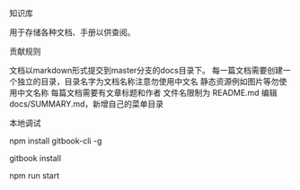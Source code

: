 知识库

用于存储各种文档、手册以供查阅。

贡献规则

文档以markdown形式提交到master分支的docs目录下。
每一篇文档需要创建一个独立的目录，目录名字为文档名称注意勿使用中文名
静态资源例如图片等勿使用中文名称
每篇文档需要有文章标题和作者
文件名限制为 README.md
编辑docs/SUMMARY.md，新增自己的菜单目录


本地调试

npm install gitbook-cli -g

gitbook install

npm run start


